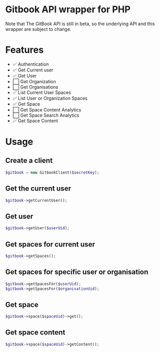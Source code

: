 # Gitbook API wrapper for PHP

Note that The GitBook API is still in beta, so the underlying API and this wrapper are subject to change.

# Features
- ✅ Authentication
- ✅ Get Current user
- ✅ Get User
- ⬜️ Get Organization
- ⬜️ Get Organisations
- ✅ List Current User Spaces
- ✅ List User or Organization Spaces
- ✅ Get Space
- ⬜️ Get Space Content Analytics
- ⬜️ Get Space Search Analytics
- ✅ Get Space Content

# Usage

## Create a client

```php
$gitbook = new GitbookClient($secretKey);
```

## Get the current user

```php
$gitbook->getCurrentUser();
```

## Get user

```php
$gitbook->getUser($userUid);
```

## Get spaces for current user

```php
$gitbook->getSpaces();
```

## Get spaces for specific user or organisation

```php
$gitbook->getSpacesFor($userUid);
$gitbook->getSpacesFor($organisationUid);
```

## Get space

```php
$gitbook->space($spaceUid)->get();
```

## Get space content

```php
$gitbook->space($spaceUid)->getContent();
```
